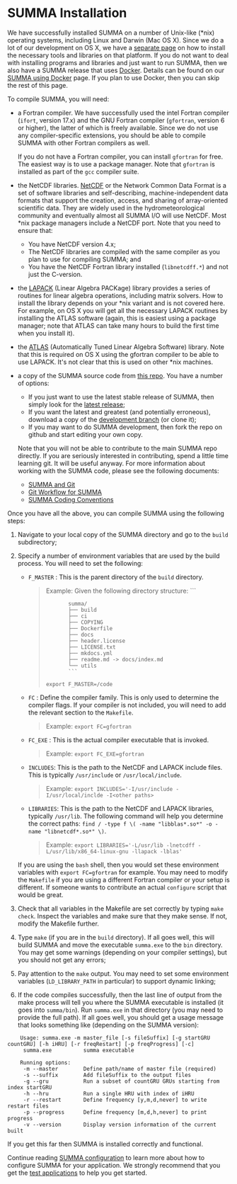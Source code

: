 # SUMMA Installation

We have successfully installed SUMMA on a number of Unix-like (\*nix) operating systems, including Linux and Darwin (Mac OS X). Since we do a lot of our development on OS X, we have a [separate page](SUMMA_on_OS_X.md) on how to install the necessary tools and libraries on that platform. If you do not want to deal with installing programs and libraries and just want to run SUMMA, then we also have a SUMMA release that uses [Docker](https://www.docker.com). Details can be found on our [SUMMA using Docker](SUMMA_docker.md) page. If you plan to use Docker, then you can skip the rest of this page.

To compile SUMMA, you will need:

 * a Fortran compiler. We have successfully used the intel Fortran compiler (`ifort`, version 17.x) and the GNU Fortran compiler (`gfortran`, version 6 or higher), the latter of which is freely available. Since we do not use any compiler-specific extensions, you should be able to compile SUMMA with other Fortran compilers as well.

    If you do not have a Fortran compiler, you can install `gfortran` for free. The easiest way is to use a package manager. Note that `gfortran` is installed as part of the `gcc` compiler suite.

 * the NetCDF libraries. [NetCDF](http://www.unidata.ucar.edu/software/netcdf/) or the Network Common Data Format is a set of software libraries and self-describing, machine-independent data formats that support the creation, access, and sharing of array-oriented scientific data. They are widely used in the hydrometeorological community and eventually almost all SUMMA I/O will use NetCDF. Most \*nix package managers include a NetCDF port. Note that you need to ensure that:

    * You have NetCDF version 4.x;
    * The NetCDF libraries are compiled with the same compiler as you plan to use for compiling SUMMA; and
    * You have the NetCDF Fortran library installed (`libnetcdff.*`) and not just the C-version.

 * the [LAPACK](http://www.netlib.org/lapack/) (Linear Algebra PACKage) library provides a series of routines for linear algebra operations, including matrix solvers. How to install the library depends on your \*nix variant and is not covered here. For example, on OS X you will get all the necessary LAPACK routines by installing the ATLAS software (again, this is easiest using a package manager; note that ATLAS can take many hours to build the first time when you install it).

 * the [ATLAS](http://math-atlas.sourceforge.net/) (Automatically Tuned Linear Algebra Software) library. Note that this is required on OS X using the gfortran compiler to be able to use LAPACK. It's not clear that this is used on other \*nix machines.

 * a copy of the SUMMA source code from [this repo](https://github.com/NCAR/summa). You have a number of options:

    * If you just want to use the latest stable release of SUMMA, then simply look for the [latest release](https://github.com/NCAR/summa/releases);
    * If you want the latest and greatest (and potentially erroneous), download a copy of the [development branch](https://github.com/ncar/summa/tree/develop) (or clone it);
    * If you may want to do SUMMA development, then fork the repo on github and start editing your own copy.

    Note that you will not be able to contribute to the main SUMMA repo directly. If you are seriously interested in contributing, spend a little time learning git. It will be useful anyway. For more information about working with the SUMMA code, please see the following documents:

    * [SUMMA and Git](../development/SUMMA_and_git.md)
    * [Git Workflow for SUMMA](../development/SUMMA_git_workflow.md)
    * [SUMMA Coding Conventions](../development/SUMMA_coding_conventions.md)

Once you have all the above, you can compile SUMMA using the following steps:

 1. Navigate to your local copy of the SUMMA directory and go to the `build` subdirectory;

 1. Specify a number of environment variables that are used by the build process. You will need to set the following:

    * `F_MASTER` : This is the parent directory of the `build` directory.
    
        > Example: Given the following directory structure: 
        >            ```
        >
        >            summa/  
        >            ├── build  
        >            ├── ci  
        >            ├── COPYING  
        >            ├── Dockerfile  
        >            ├── docs  
        >            ├── header.license  
        >            ├── LICENSE.txt  
        >            ├── mkdocs.yml  
        >            ├── readme.md -> docs/index.md  
        >            └── utils  
        >            ```
        >
        >  `export F_MASTER=/code` 
        
    * `FC` : Define the compiler family. This is only used to determine the compiler flags. If your compiler is not included, you will need to add the relevant section to the `Makefile`.
    
        > Example: `export FC=gfortran`
            
    * `FC_EXE` : This is the actual compiler executable that is invoked.
    
        > Example: `export FC_EXE=gfortran`
        
    * `INCLUDES`: This is the path to the NetCDF and LAPACK include files. This is typically `/usr/include` or `/usr/local/include`.   
        
        > Example: `export INCLUDES='-I/usr/include -I/usr/local/inclde -I<other paths>`
            
    * `LIBRARIES`: This is the path to the NetCDF and LAPACK libraries, typically `/usr/lib`. The following command will help you determine the correct paths: `find / -type f \( -name "libblas*.so*" -o -name "libnetcdf*.so*" \)`. 
        
        > Example: `export LIBRARIES='-L/usr/lib -lnetcdff -L/usr/lib/x86_64-linux-gnu -llapack -lblas'`

    If you are using the `bash` shell, then you would set these environment variables with `export FC=gfortran` for example. You may need to modify the `Makefile` if you are using a different Fortran compiler or your setup is different. If someone wants to contribute an actual `configure` script that would be great.

 1. Check that all variables in the Makefile are set correctly by typing `make check`. Inspect the variables and make sure that they make sense. If not, modify the Makefile further.

 1. Type `make` (if you are in the `build` directory). If all goes well, this will build SUMMA and move the executable `summa.exe` to the `bin` directory. You may get some warnings (depending on your compiler settings), but you should not get any errors;

 1. Pay attention to the `make` output. You may need to set some environment variables (`LD_LIBRARY_PATH` in particular) to support dynamic linking;

 1. If the code compiles successfully, then the last line of output from the make process will tell you where the SUMMA executable is installed (it goes into `summa/bin`). Run `summa.exe` in that directory (you may need to provide the full path). If all goes well, you should get a usage message that looks something like (depending on the SUMMA version):

```
    Usage: summa.exe -m master_file [-s fileSuffix] [-g startGRU countGRU] [-h iHRU] [-r freqRestart] [-p freqProgress] [-c]
     summa.exe          summa executable

    Running options:
     -m --master        Define path/name of master file (required)
     -s --suffix        Add fileSuffix to the output files
     -g --gru           Run a subset of countGRU GRUs starting from index startGRU
     -h --hru           Run a single HRU with index of iHRU
     -r --restart       Define frequency [y,m,d,never] to write restart files
     -p --progress      Define frequency [m,d,h,never] to print progress
     -v --version       Display version information of the current built
```

If you get this far then SUMMA is installed correctly and functional.

Continue reading [SUMMA configuration](../configuration/SUMMA_configuration.md) to learn more about how to configure SUMMA for your application. We strongly recommend that you get the [test applications](SUMMA_test_cases.md) to help you get started.
